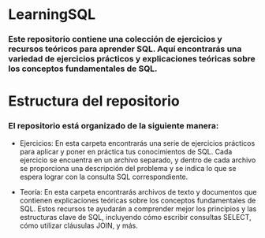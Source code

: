 # LearningSQL

### Este repositorio contiene una colección de ejercicios y recursos teóricos para aprender SQL. Aquí encontrarás una variedad de ejercicios prácticos y explicaciones teóricas sobre los conceptos fundamentales de SQL.


# Estructura del repositorio


### El repositorio está organizado de la siguiente manera:

* Ejercicios: En esta carpeta encontrarás una serie de ejercicios prácticos para aplicar y poner en práctica tus conocimientos de SQL. Cada ejercicio se encuentra en un archivo separado, y dentro de cada archivo se proporciona una descripción del problema y se indica lo que se espera lograr con la consulta SQL correspondiente.

* Teoría: En esta carpeta encontrarás archivos de texto y documentos que contienen explicaciones teóricas sobre los conceptos fundamentales de SQL. Estos recursos te ayudarán a comprender mejor los principios y las estructuras clave de SQL, incluyendo cómo escribir consultas SELECT, cómo utilizar cláusulas JOIN, y más.

